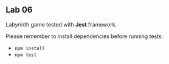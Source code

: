 ## Lab 06
Labyrinth game tested with <b>Jest</b> framework.

Please remember to install dependencies before running tests:
* ``npm install``
* ``npm test`` 